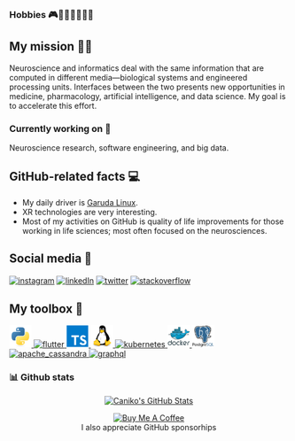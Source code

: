 ### Hobbies 🎮🏋️‍♂️🏄‍♂️🏃‍♂️

## My mission 🥷🏻
Neuroscience and informatics deal with the same information that are computed in different media—biological systems and engineered processing units. Interfaces between the two presents new opportunities in medicine, pharmacology, artificial intelligence, and data science. My goal is to accelerate this effort.

### Currently working on 🔭
Neuroscience research, software engineering, and big data.

## GitHub-related facts 💻
- My daily driver is [Garuda Linux](https://garudalinux.org/).
- XR technologies are very interesting.
- Most of my activities on GitHub is quality of life improvements for those working in life sciences; most often focused on the neurosciences.

## Social media 📱
<a href="https://www.instagram.com/caniko_ht/" target="blank"><img align="center" src="https://raw.githubusercontent.com/rahuldkjain/github-profile-readme-generator/master/src/images/icons/Social/instagram.svg" alt="instagram" height="30" width="40" /></a>
<a href="https://linkedin.com/in/canhtartanoglu" target="blank"><img align="center" src="https://raw.githubusercontent.com/rahuldkjain/github-profile-readme-generator/master/src/images/icons/Social/linked-in-alt.svg" alt="linkedIn" height="30" width="40" /></a>
<a href="https://twitter.com/canhtart" target="blank"><img align="center" src="https://raw.githubusercontent.com/rahuldkjain/github-profile-readme-generator/master/src/images/icons/Social/twitter.svg" alt="twitter" height="30" width="40" /></a>
<a href="https://stackoverflow.com/users/9793651" target="blank"><img align="center" src="https://raw.githubusercontent.com/rahuldkjain/github-profile-readme-generator/master/src/images/icons/Social/stack-overflow.svg" alt="stackoverflow" height="30" width="40" /></a>

## My toolbox 🧰
<a href="https://www.python.org" target="_blank" rel="noreferrer"> <img src="https://raw.githubusercontent.com/devicons/devicon/master/icons/python/python-original.svg" alt="python" width="40" height="40"/> </a>
<a href="https://flutter.dev" target="_blank" rel="noreferrer"> <img src="https://www.vectorlogo.zone/logos/flutterio/flutterio-icon.svg" alt="flutter" width="40" height="40"/> </a>
<a href="https://www.typescriptlang.org/" target="_blank" rel="noreferrer"> <img src="https://raw.githubusercontent.com/devicons/devicon/master/icons/typescript/typescript-original.svg" alt="typescript" width="40" height="40"/> </a>
<a href="https://www.linux.org/" target="_blank" rel="noreferrer"> <img src="https://raw.githubusercontent.com/devicons/devicon/master/icons/linux/linux-original.svg" alt="linux" width="40" height="40"/> </a>
<a href="https://kubernetes.io" target="_blank" rel="noreferrer"> <img src="https://www.vectorlogo.zone/logos/kubernetes/kubernetes-icon.svg" alt="kubernetes" width="40" height="40"/> </a>
<a href="https://www.docker.com/" target="_blank" rel="noreferrer"> <img src="https://raw.githubusercontent.com/devicons/devicon/master/icons/docker/docker-original-wordmark.svg" alt="docker" width="40" height="40"/>
<a href="https://www.postgresql.org" target="_blank" rel="noreferrer"> <img src="https://raw.githubusercontent.com/devicons/devicon/master/icons/postgresql/postgresql-original-wordmark.svg" alt="postgresql" width="40" height="40"/> </a>
<a href="https://cassandra.apache.org/_/index.html" target="_blank" rel="noreferrer"> <img src="https://www.vectorlogo.zone/logos/apache_cassandra/apache_cassandra-icon.svg" alt="apache_cassandra" width="40" height="40"/> </a>
<a href="https://graphql.org" target="_blank" rel="noreferrer"> <img src="https://www.vectorlogo.zone/logos/graphql/graphql-icon.svg" alt="graphql" width="40" height="40"/> </a>

### 📊 Github stats
<p align="center">
<a href="https://github.com/caniko/caniko">
  <img align="center" src="https://github-readme-stats.vercel.app/api?username=caniko&show_icons=true&line_height=27&count_private=true&title_color=ffffff&text_color=c9cacc&icon_color=2bbc8a&bg_color=1d1f21" alt="Caniko's GitHub Stats" />
</a>



<p align="center">
  <a href="https://www.buymeacoffee.com/caniko" target="_blank"><img src="https://cdn.buymeacoffee.com/buttons/v2/arial-green.png" alt="Buy Me A Coffee" style="height: 60px !important;width: 217px !important;" ></a>
  <br>
  I also appreciate GitHub sponsorhips
</p>
